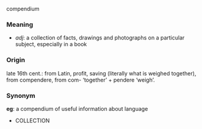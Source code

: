 compendium
### Meaning
+ _adj_: a collection of facts, drawings and photographs on a particular subject, especially in a book

### Origin

late 16th cent.: from Latin, profit, saving (literally what is weighed together), from compendere, from com- ‘together’ + pendere ‘weigh’.

### Synonym

__eg__: a compendium of useful information about language

+ COLLECTION


